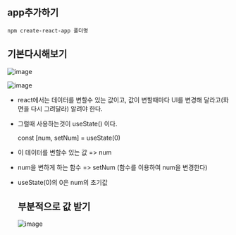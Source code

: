 ## app추가하기

```
npm create-react-app 폴더명
```

## 기본다시해보기
![image](https://github.com/OnlyREHA/React/assets/145514740/b86d67ae-7464-42ba-bd8f-02bf727d7d59)

![image](https://github.com/OnlyREHA/React/assets/145514740/d4c91fbf-4a3d-47b5-8233-4546576b3ff2)

- react에서는 데이터를 변할수 있는 값이고, 값이 변할때마다 UI를 변경해 달라고(화면을 다시 그려달라) 알려야 한다.
- 그럴때 사용하는것이 useState() 이다.

  const [num, setNum] = useState(0)

- 이 데이터를 변할수 있는 값 => num
- num을 변하게 하는 함수 => setNum (함수를 이용하여 num을 변경한다)
- useState(0)의 0은 num의 초기값

  ## 부분적으로 값 받기

  ![image](https://github.com/OnlyREHA/React/assets/145514740/88f71892-47fa-45e7-99e2-90c7c2bb512c)







